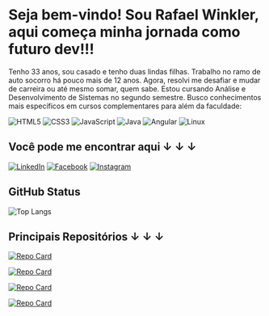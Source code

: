 # Seja bem-vindo! Sou Rafael Winkler, aqui começa minha jornada como futuro dev!!!


Tenho 33 anos, sou casado e tenho duas lindas filhas. Trabalho no ramo de auto socorro há pouco mais de 12 anos. Agora, resolvi me desafiar e mudar de carreira ou até mesmo somar, quem sabe. Estou cursando Análise e Desenvolvimento de Sistemas no segundo semestre. Busco conhecimentos mais específicos em cursos complementares para além da faculdade:

![HTML5](https://img.shields.io/badge/HTML5-000?style=for-the-badge&logo=html5)
![CSS3](https://img.shields.io/badge/CSS3-000?style=for-the-badge&logo=css3&logoColor=264CE4)
![JavaScript](https://img.shields.io/badge/JavaScript-000?style=for-the-badge&logo=javascript)
![Java](https://img.shields.io/badge/Java-000?style=for-the-badge&logo=java)
![Angular](https://img.shields.io/badge/Angular-000?style=for-the-badge&logo=angular&logoColor=C3002F)
![Linux](https://img.shields.io/badge/Linux-000?style=for-the-badge&logo=linux)


## Você pode me encontrar aqui &#8595; &#8595; &#8595; 

[![LinkedIn](https://img.shields.io/badge/LinkedIn-000?style=for-the-badge&logo=linkedin&logoColor=0E76A8)](https://www.linkedin.com/in/rafael-winkler-651982191/)
[![Facebook](https://img.shields.io/badge/Facebook-000?style=for-the-badge&logo=facebook)](https://www.facebook.com/rafa.winkler/)
[![Instagram](https://img.shields.io/badge/Instagram-000?style=for-the-badge&logo=instagram)](https://www.instagram.com/rafawinkler/)


## GitHub Status

![Top Langs](https://github-readme-stats.vercel.app/api/top-langs/?username=RafaelWInkler&bg_color=000&border_color=30A3DC&title_color=E94D5F&text_color=FFF)


## Principais Repositórios &#8595; &#8595; &#8595;

[![Repo Card](https://github-readme-stats.vercel.app/api/pin/?username=RafaelWinkler&repo=projeto-login&bg_color=000&border_color=30A3DC&show_icons=true&icon_color=30A3DC&title_color=E94D5F&text_color=FFF)](https://github.com/RafaelWinkler/projeto-login)

[![Repo Card](https://github-readme-stats.vercel.app/api/pin/?username=RafaelWinkler&repo=dio-lab-open-source&bg_color=000&border_color=30A3DC&show_icons=true&icon_color=30A3DC&title_color=E94D5F&text_color=FFF)](https://github.com/RafaelWinkler/dio-lab-open-source)

[![Repo Card](https://github-readme-stats.vercel.app/api/pin/?username=RafaelWinkler&repo=linux-projeto-iac&bg_color=000&border_color=30A3DC&show_icons=true&icon_color=30A3DC&title_color=E94D5F&text_color=FFF)](https://github.com/RafaelWinkler/linux-projeto-iac)

[![Repo Card](https://github-readme-stats.vercel.app/api/pin/?username=RafaelWinkler&repo=campo-minado-swing&bg_color=000&border_color=30A3DC&show_icons=true&icon_color=30A3DC&title_color=E94D5F&text_color=FFF)](https://github.com/RafaelWinkler/campo-minado-swing)
